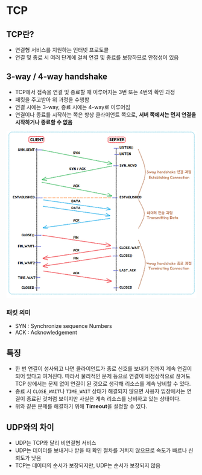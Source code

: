 # TCP
## TCP란?
* 연결형 서비스를 지원하는 인터넷 프로토콜
* 연결 및 종료 시 여러 단계에 걸쳐 연결 및 종료를 보장하므로 안정성이 있음

## 3-way / 4-way handshake
* TCP에서 접속을 연결 및 종료할 때 이루어지는 3번 또는 4번의 확인 과정
* 패킷을 주고받아 위 과정을 수행함
* 연결 시에는 3-way, 종료 시에는 4-way로 이루어짐
* 연결이나 종료를 시작하는 쪽은 항상 클라이언트 쪽으로, **서버 쪽에서는 먼저 연결을 시작하거나 종료할 수 없음**

![handshake](/img/34_handshake.png)

### 패킷 의미
* SYN : Synchronize sequence Numbers
* ACK : Acknowledgement

## 특징
* 한 번 연결이 성사되고 나면 클라이언트가 종료 신호를 보내기 전까지 계속 연결이 되어 있다고 여겨진다. 따라서 물리적인 문제 등으로 연결이 비정상적으로 끊겨도 TCP 상에서는 문제 없이 연결이 된 것으로 생각해 리소스를 계속 낭비할 수 있다.
* 종료 시 `CLOSE_WAIT`나 `TIME_WAIT` 상태가 해결되지 않으면 사용자 입장에서는 연결이 종료된 것처럼 보이지만 사실은 계속 리소스를 낭비하고 있는 상태이다.
* 위와 같은 문제를 해결하기 위해 **Timeout**을 설정할 수 있다.

## UDP와의 차이
* UDP는 TCP와 달리 비연결형 서비스
* UDP는 데이터를 보내거나 받을 때 확인 절차를 거치지 않으므로 속도가 빠르나 신뢰도가 낮음
* TCP는 데이터의 순서가 보장되지만, UDP는 순서가 보장되지 않음